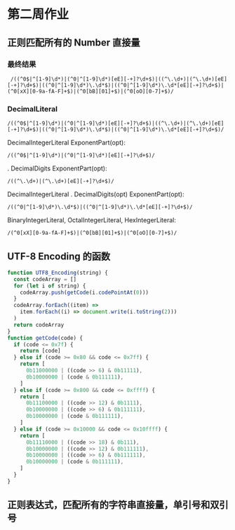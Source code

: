 # 第二周作业

## 正则匹配所有的 Number 直接量

### 最终结果

```
 /((^0$|^[1-9]\d*)|(^0|^[1-9]\d*)[eE][-+]?\d+$)|((^\.\d+)|(^\.\d+)[eE][-+]?\d+$)|((^0|^[1-9]\d*)\.\d*$)|((^0|^[1-9]\d*)\.\d*[eE][-+]?\d+$)|(^0[xX][0-9a-fA-F]+$)|(^0[bB][01]+$)|(^0[oO][0-7]+$)/
```

### DecimalLiteral

```
/((^0$|^[1-9]\d*)|(^0|^[1-9]\d*)[eE][-+]?\d+$)|((^\.\d+)|(^\.\d+)[eE][-+]?\d+$)|((^0|^[1-9]\d*)\.\d*$)|((^0|^[1-9]\d*)\.\d*[eE][-+]?\d+$)/
```

DecimalIntegerLiteral ExponentPart(opt):

```
/((^0$|^[1-9]\d*)|(^0|^[1-9]\d*)[eE][-+]?\d+$)/
```

. DecimalDigits ExponentPart(opt):

```
/((^\.\d+)|(^\.\d+)[eE][-+]?\d+$)/
```

DecimalIntegerLiteral . DecimalDigits(opt) ExponentPart(opt):

```
/((^0|^[1-9]\d*)\.\d*$)|((^0|^[1-9]\d*)\.\d*[eE][-+]?\d+$)/
```

BinaryIntegerLiteral,
OctalIntegerLiteral,
HexIntegerLiteral:

```
/(^0[xX][0-9a-fA-F]+$)|(^0[bB][01]+$)|(^0[oO][0-7]+$)/
```

## UTF-8 Encoding 的函数

```js
function UTF8_Encoding(string) {
  const codeArray = []
  for (let i of string) {
    codeArray.push(getCode(i.codePointAt(0)))
  }
  codeArray.forEach((item) =>
    item.forEach((i) => document.write(i.toString(2)))
  )
  return codeArray
}
function getCode(code) {
  if (code <= 0x7f) {
    return [code]
  } else if (code >= 0x80 && code <= 0x7ff) {
    return [
      0b11000000 | ((code >> 6) & 0b11111),
      0b10000000 | (code & 0b111111),
    ]
  } else if (code >= 0x800 && code <= 0xffff) {
    return [
      0b11100000 | ((code >> 12) & 0b1111),
      0b10000000 | ((code >> 6) & 0b111111),
      0b10000000 | (code & 0b111111),
    ]
  } else if (code >= 0x10000 && code <= 0x10ffff) {
    return [
      0b11110000 | ((code >> 18) & 0b111),
      0b10000000 | ((code >> 12) & 0b111111),
      0b10000000 | ((code >> 6) & 0b111111),
      0b10000000 | (code & 0b111111),
    ]
  }
}
```

## 正则表达式，匹配所有的字符串直接量，单引号和双引号
